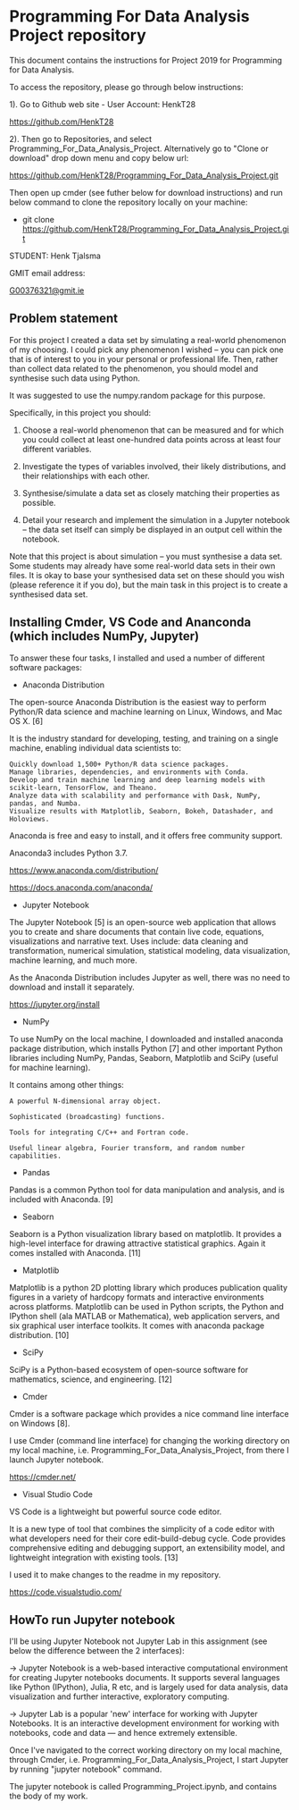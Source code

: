 # Programming For Data Analysis Project repository

This document contains the instructions for Project 2019 for Programming for Data
Analysis.

To access the repository, please go through below instructions:

1). Go to Github web site - User Account: HenkT28

<https://github.com/HenkT28>

2). Then go to Repositories, and select Programming_For_Data_Analysis_Project. Alternatively go to "Clone or download" drop down menu and copy below url:

<https://github.com/HenkT28/Programming_For_Data_Analysis_Project.git>

Then open up cmder (see futher below for download instructions) and run below command to clone the repository locally on your machine:

* git clone <https://github.com/HenkT28/Programming_For_Data_Analysis_Project.git>

STUDENT: Henk Tjalsma

GMIT email address:

G00376321@gmit.ie

## Problem statement

For this project I created a data set by simulating a real-world phenomenon of my choosing. I could pick any phenomenon I wished – you can pick one that is of interest to you in your personal or professional life. Then, rather than collect data related to the phenomenon, you should model and synthesise such data using Python.

It was suggested to use the numpy.random package for this purpose.

Specifically, in this project you should:

1. Choose a real-world phenomenon that can be measured and for which you could collect at least one-hundred data points across at least four different variables.

2. Investigate the types of variables involved, their likely distributions, and their relationships with each other.

3. Synthesise/simulate a data set as closely matching their properties as possible.

4. Detail your research and implement the simulation in a Jupyter notebook – the data set itself can simply be displayed in an output cell within the notebook.

Note that this project is about simulation – you must synthesise a data set. Some students may already have some real-world data sets in their own files. It is okay to base your synthesised data set on these should you wish (please reference it if you do), but the main task in this project is to create a synthesised data set.

## Installing Cmder, VS Code and Ananconda (which includes NumPy, Jupyter)

To answer these four tasks, I installed and used a number of different software packages:

* Anaconda Distribution

The open-source Anaconda Distribution is the easiest way to perform Python/R data science and machine learning on Linux, Windows, and Mac OS X. [6]

It is the industry standard for developing, testing, and training on a single machine, enabling individual data scientists to:

    Quickly download 1,500+ Python/R data science packages.
    Manage libraries, dependencies, and environments with Conda.
    Develop and train machine learning and deep learning models with scikit-learn, TensorFlow, and Theano.
    Analyze data with scalability and performance with Dask, NumPy, pandas, and Numba.
    Visualize results with Matplotlib, Seaborn, Bokeh, Datashader, and Holoviews.

Anaconda is free and easy to install, and it offers free community support.

Anaconda3 includes Python 3.7.

<https://www.anaconda.com/distribution/>

<https://docs.anaconda.com/anaconda/>

* Jupyter Notebook

The Jupyter Notebook [5] is an open-source web application that allows you to create and share documents that contain live code, equations, visualizations and narrative text. Uses include: data cleaning and transformation, numerical simulation, statistical modeling, data visualization, machine learning, and much more.

As the Anaconda Distribution includes Jupyter as well, there was no need to download and install it separately.

<https://jupyter.org/install>

* NumPy

To use NumPy on the local machine, I downloaded and installed anaconda package distribution, which installs Python [7] and other important Python libraries including NumPy, Pandas, Seaborn, Matplotlib and SciPy (useful for machine learning).

It contains among other things:

    A powerful N-dimensional array object.

    Sophisticated (broadcasting) functions.

    Tools for integrating C/C++ and Fortran code.

    Useful linear algebra, Fourier transform, and random number capabilities.

* Pandas

Pandas is a common Python tool for data manipulation and analysis, and is included with Anaconda. [9]

* Seaborn

Seaborn is a Python visualization library based on matplotlib. It provides a high-level interface for drawing attractive statistical graphics. Again it comes installed with Anaconda. [11]

* Matplotlib

Matplotlib is a python 2D plotting library which produces publication quality figures in a variety of hardcopy formats and interactive environments across platforms. Matplotlib can be used in Python scripts, the Python and IPython shell (ala MATLAB or Mathematica), web application servers, and six graphical user interface toolkits. It comes with anaconda package distribution. [10]

* SciPy

SciPy is a Python-based ecosystem of open-source software for mathematics, science, and engineering. [12]

* Cmder

Cmder is a software package which provides a nice command line interface on Windows [8].

I use Cmder (command line interface) for changing the working directory on my local machine, i.e. Programming_For_Data_Analysis_Project, from there I launch Jupyter notebook.

<https://cmder.net/>

* Visual Studio Code

VS Code is a lightweight but powerful source code editor.

It is a new type of tool that combines the simplicity of a code editor with what developers need for their core edit-build-debug cycle. Code provides comprehensive editing and debugging support, an extensibility model, and lightweight integration with existing tools. [13]

I used it to make changes to the readme in my repository.

<https://code.visualstudio.com/>

## HowTo run Jupyter notebook

I'll be using Jupyter Notebook not Jupyter Lab in this assignment (see below the difference between the 2 interfaces):

-> Jupyter Notebook is a web-based interactive computational environment for creating Jupyter notebooks documents. It supports several languages like Python (IPython), Julia, R etc, and is largely used for data analysis, data visualization and further interactive, exploratory computing.

-> Jupyter Lab is a popular 'new' interface for working with Jupyter Notebooks. It is an interactive development environment for working with notebooks, code and data — and hence extremely extensible.

Once I've navigated to the correct working directory on my local machine, through Cmder, i.e. Programming_For_Data_Analysis_Project, I start Jupyter by running "jupyter notebook" command.

The jupyter notebook is called Programming_Project.ipynb, and contains the body of my work.
